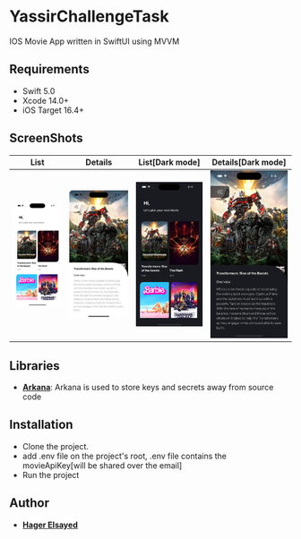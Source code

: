 # YassirChallengeTask
IOS Movie App written in SwiftUI using MVVM

## Requirements
- Swift 5.0
- Xcode 14.0+
- iOS Target 16.4+

## ScreenShots 

| List | Details | List[Dark mode] | Details[Dark mode] |
| :-: | :-: | :-: | :-: |
| <img src="Resources/listLight.png"/> | <img src="Resources/detailsLight.png"/> | <img src="Resources/listDark.png"/> | <img src="Resources/detailsDark.png"/>

## Libraries

* [**Arkana**](https://github.com/rogerluan/arkana): Arkana is used to store keys and secrets away from source code


## Installation

* Clone the project.
* add .env file on the project's root, .env file contains the movieApiKey[will be shared over the email]
* Run the project

## Author

* [**Hager Elsayed**](https://github.com/HagerElsayed)
